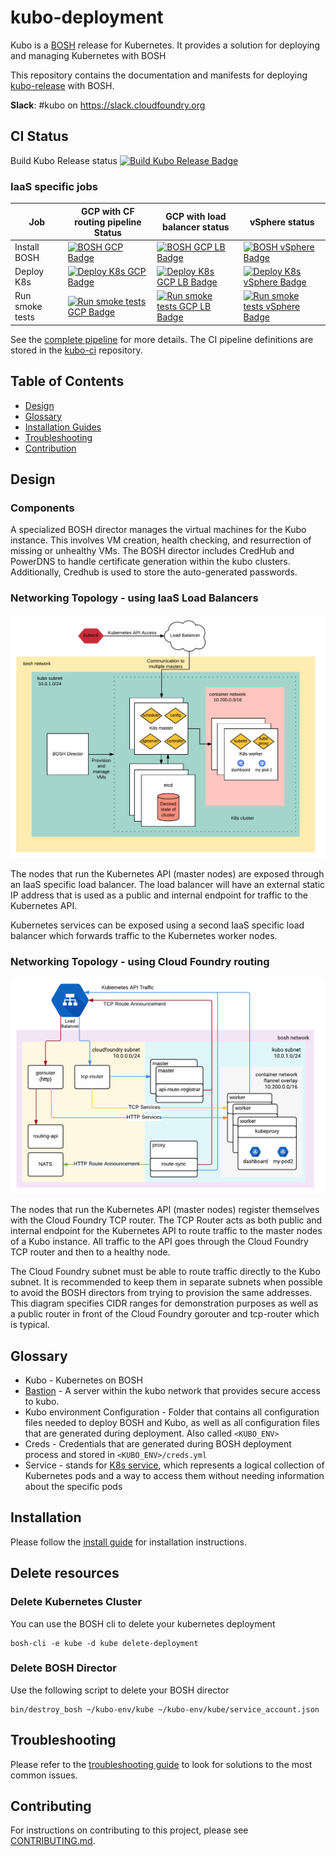 # kubo-deployment

Kubo is a [BOSH](https://bosh.io/) release for Kubernetes. It provides a solution for deploying and managing Kubernetes with BOSH

This repository contains the documentation and manifests for deploying [kubo-release](https://github.com/cloudfoundry-incubator/kubo-release) with BOSH.


**Slack**: #kubo on https://slack.cloudfoundry.org

## CI Status

Build Kubo Release status [![Build Kubo Release Badge](https://ci.kubo.sh/api/v1/teams/main/pipelines/kubo-deployment/jobs/build-kubo-release/badge)](https://ci.kubo.sh/teams/main/pipelines/kubo-deployment)

### IaaS specific jobs

| Job | GCP with CF routing pipeline Status |GCP with load balancer status|vSphere status|
|---------|--------|--------|--------|
| Install BOSH | [![BOSH GCP Badge](https://ci.kubo.sh/api/v1/teams/main/pipelines/kubo-deployment/jobs/install-bosh-gcp/badge)](https://ci.kubo.sh/teams/main/pipelines/kubo-deployment) | [![BOSH GCP LB Badge](https://ci.kubo.sh/api/v1/teams/main/pipelines/kubo-deployment/jobs/install-bosh-gcp-lb/badge)](https://ci.kubo.sh/teams/main/pipelines/kubo-deployment) | [![BOSH vSphere Badge](https://ci.kubo.sh/api/v1/teams/main/pipelines/kubo-deployment/jobs/install-bosh-vsphere/badge)](https://ci.kubo.sh/teams/main/pipelines/kubo-deployment) |
| Deploy K8s | [![Deploy K8s GCP Badge](https://ci.kubo.sh/api/v1/teams/main/pipelines/kubo-deployment/jobs/deploy-k8s-gcp/badge)](https://ci.kubo.sh/teams/main/pipelines/kubo-deployment) | [![Deploy K8s GCP LB Badge](https://ci.kubo.sh/api/v1/teams/main/pipelines/kubo-deployment/jobs/deploy-k8s-gcp-lb/badge)](https://ci.kubo.sh/teams/main/pipelines/kubo-deployment) | [![Deploy K8s vSphere Badge](https://ci.kubo.sh/api/v1/teams/main/pipelines/kubo-deployment/jobs/deploy-k8s-vsphere/badge)](https://ci.kubo.sh/teams/main/pipelines/kubo-deployment) |
| Run smoke tests | [![Run smoke tests GCP Badge](https://ci.kubo.sh/api/v1/teams/main/pipelines/kubo-deployment/jobs/deploy-workload-gcp/badge)](https://ci.kubo.sh/teams/main/pipelines/kubo-deployment) | [![Run smoke tests GCP LB Badge](https://ci.kubo.sh/api/v1/teams/main/pipelines/kubo-deployment/jobs/deploy-workload-gcp-lb/badge)](https://ci.kubo.sh/teams/main/pipelines/kubo-deployment) | [![Run smoke tests vSphere Badge](https://ci.kubo.sh/api/v1/teams/main/pipelines/kubo-deployment/jobs/deploy-workload-vsphere/badge)](https://ci.kubo.sh/teams/main/pipelines/kubo-deployment) |

See the [complete pipeline](https://ci.kubo.sh/teams/main/pipelines/kubo-deployment) for more details. The CI pipeline definitions are stored in the [kubo-ci](https://github.com/pivotal-cf-experimental/kubo-ci) repository.

## Table of Contents

- [Design](#design)
- [Glossary](#glossary)
- [Installation Guides](#installation)
- [Troubleshooting](#troubleshooting)
- [Contribution](#contributing)

## Design

### Components

A specialized BOSH director manages the virtual machines for the Kubo instance. This involves VM creation, health checking, and resurrection of missing or unhealthy VMs. The BOSH director includes CredHub and PowerDNS to handle certificate generation within the kubo clusters. Additionally, Credhub is used to store the auto-generated passwords.

### Networking Topology - using IaaS Load Balancers

![Diagram describing how traffic is routed to Kubo](docs/images/kubo-network.png)

The nodes that run the Kubernetes API (master nodes) are exposed through an IaaS specific load balancer. The load balancer will have an external static IP address that is used as a public and internal endpoint for traffic to the Kubernetes API.

Kubernetes services can be exposed using a second IaaS specific load balancer which forwards traffic to the Kubernetes worker nodes.

### Networking Topology - using Cloud Foundry routing

![Diagram describing how traffic is routed to Kubo using CF](docs/images/kubo-network-cf.png)

The nodes that run the Kubernetes API (master nodes) register themselves with the Cloud Foundry TCP router. The TCP Router acts as both public and internal endpoint for the Kubernetes API to route traffic to the master nodes of a Kubo instance. All traffic to the API goes through the Cloud Foundry TCP router and then to a healthy node. 

The Cloud Foundry subnet must be able to route traffic directly to the Kubo subnet. It is recommended to keep them in separate subnets when possible to avoid the BOSH directors from trying to provision the same addresses. This diagram specifies CIDR ranges for demonstration purposes as well as a public router in front of the Cloud Foundry gorouter and tcp-router which is typical.

## Glossary

- Kubo - Kubernetes on BOSH
- [Bastion](https://en.wikipedia.org/wiki/Jump_server) - A server within the kubo network that provides secure access to kubo.
- Kubo environment Configuration - Folder that contains all configuration files needed to deploy BOSH and Kubo, as well as all 
  configuration files that are generated during deployment. Also called `<KUBO_ENV>`
- Creds - Credentials that are generated during BOSH deployment process and stored in `<KUBO_ENV>/creds.yml`
- Service - stands for [K8s service](https://kubernetes.io/docs/user-guide/services), which represents a logical collection 
  of Kubernetes pods and a way to access them without needing information about the specific pods

## Installation

Please follow the [install guide](docs/user-guide/README.md) for installation instructions.

## Delete resources

### Delete Kubernetes Cluster

You can use the BOSH cli to delete your kubernetes deployment

```
bosh-cli -e kube -d kube delete-deployment
```

### Delete BOSH Director

Use the following script to delete your BOSH director

```
bin/destroy_bosh ~/kubo-env/kube ~/kubo-env/kube/service_account.json
```

## Troubleshooting

Please refer to the [troubleshooting guide](docs/user-guide/troubleshooting.md) to look for solutions to the most common issues. 

## Contributing

For instructions on contributing to this project, please see [CONTRIBUTING.md](CONTRIBUTING.md).
